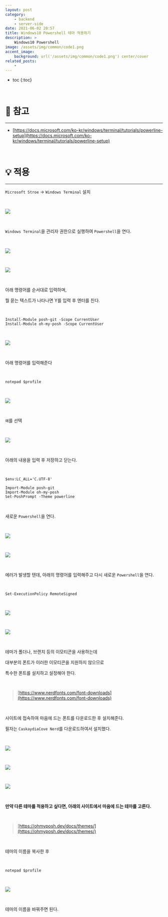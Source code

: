 ```yaml
---
layout: post
category:
    - backend
    - server-side
date: 2021-06-02 20:57
title: Windows10 Powershell 테마 적용하기
description: >
    Windows10 Powershell
image: /assets/img/common/code1.png
accent_image:
    background: url('/assets/img/common/code1.png') center/cover
related_posts:
    - 
---
```


* toc
{:toc}

<br />

# 📕 참고

---

- [https://docs.microsoft.com/ko-kr/windows/terminal/tutorials/powerline-setup](https://docs.microsoft.com/ko-kr/windows/terminal/tutorials/powerline-setup)

<br />

# 💡 적용

---

`Microsoft Stroe` -> `Windows Terminal` 설치

<br />

![](https://img1.daumcdn.net/thumb/R1280x0/?scode=mtistory2&fname=https%3A%2F%2Fblog.kakaocdn.net%2Fdn%2Fbfni3J%2Fbtq6pUG9jgV%2FbPSRfqko0KSw0FRtJQnO81%2Fimg.jpg)

<br />

`Windows Terminal`을 관리자 권한으로 실행하여 `Powershell`을 연다.

<br />

![](https://img1.daumcdn.net/thumb/R1280x0/?scode=mtistory2&fname=https%3A%2F%2Fblog.kakaocdn.net%2Fdn%2FL7pYT%2Fbtq6lYp1432%2FNKkSnKwZlIMP8a2HDoGhbk%2Fimg.png)

<br />

![](https://img1.daumcdn.net/thumb/R1280x0/?scode=mtistory2&fname=https%3A%2F%2Fblog.kakaocdn.net%2Fdn%2F91Adg%2Fbtq6pVMPyR6%2FMVBr8xqEigk2ICdeuoTZm1%2Fimg.png)

<br />

아래 명령어를 순서대로 입력하며,

뭘 묻는 텍스트가 나타나면 Y를 입력 후 엔터를 친다.

<br />

```shell
Install-Module posh-git -Scope CurrentUser
Install-Module oh-my-posh -Scope CurrentUser
```

<br />

![](https://img1.daumcdn.net/thumb/R1280x0/?scode=mtistory2&fname=https%3A%2F%2Fblog.kakaocdn.net%2Fdn%2FbnqoQ9%2Fbtq6lk7ZjZJ%2FrjmTdNqEYZZVzL43tKy19K%2Fimg.png)

<br />

아래 명령어를 입력해준다

<br />

```shell
notepad $profile
```

<br />

![](https://img1.daumcdn.net/thumb/R1280x0/?scode=mtistory2&fname=https%3A%2F%2Fblog.kakaocdn.net%2Fdn%2FO0mi2%2Fbtq6p9xiB3D%2FxR8jOOwKGcspWCk2FFPoxk%2Fimg.png)

<br />

`예`를 선택

<br />

![](https://img1.daumcdn.net/thumb/R1280x0/?scode=mtistory2&fname=https%3A%2F%2Fblog.kakaocdn.net%2Fdn%2FkZv5q%2Fbtq6lk7Zu6c%2FAOIRHZ3onKIov6kWx3BTkK%2Fimg.png)

<br />

아래의 내용을 입력 후 저장하고 닫는다.

<br />

```shell
$env:LC_ALL='C.UTF-8'

Import-Module posh-git
Import-Module oh-my-posh
Set-PoshPrompt -Theme powerline
```

<br />

새로운 `Powershell`을 연다.

<br />

![](https://img1.daumcdn.net/thumb/R1280x0/?scode=mtistory2&fname=https%3A%2F%2Fblog.kakaocdn.net%2Fdn%2Fm0DGY%2Fbtq6oDTcl7e%2FegIqavFrEBZ0gOpGk28As0%2Fimg.png)

<br />

![](https://img1.daumcdn.net/thumb/R1280x0/?scode=mtistory2&fname=https%3A%2F%2Fblog.kakaocdn.net%2Fdn%2Fb0CLzS%2Fbtq6qnPCNEr%2FCSiTgEAjk4T3NgROiJYhck%2Fimg.png)

<br />

에러가 발생할 텐데, 아래의 명령어를 입력해주고 다시 새로운 `Powershell`을 연다.

<br />

```shell
Set-ExecutionPolicy RemoteSigned
```

<br />

![](https://img1.daumcdn.net/thumb/R1280x0/?scode=mtistory2&fname=https%3A%2F%2Fblog.kakaocdn.net%2Fdn%2F3bSHO%2Fbtq6mGo9X49%2F5xCM3Nma155hi5LJihMPk1%2Fimg.png)

<br />

![](https://img1.daumcdn.net/thumb/R1280x0/?scode=mtistory2&fname=https%3A%2F%2Fblog.kakaocdn.net%2Fdn%2FehL7du%2Fbtq6p0tEruo%2F7mM6S7RO3yYdrFhVC9ZW30%2Fimg.png)

<br />

테마가 폴더나, 브랜치 등의 이모티콘을 사용하는데

대부분의 폰트가 이러한 이모티콘을 지원하지 않으므로

특수한 폰트를 설치하고 설정해야 한다.

<br />

> [https://www.nerdfonts.com/font-downloads](https://www.nerdfonts.com/font-downloads)

<br />

사이트에 접속하여 마음에 드는 폰트를 다운로드한 후 설치해준다.

필자는 `CaskaydiaCove Nerd`를 다운로드하여서 설치했다.

<br />

![](https://img1.daumcdn.net/thumb/R1280x0/?scode=mtistory2&fname=https%3A%2F%2Fblog.kakaocdn.net%2Fdn%2FI9H3Y%2Fbtq6pY3DjhW%2Fx1kOa8iDuuX4tlfkOxkzpk%2Fimg.png)

<br />

![](https://img1.daumcdn.net/thumb/R1280x0/?scode=mtistory2&fname=https%3A%2F%2Fblog.kakaocdn.net%2Fdn%2FbHplW8%2Fbtq6pVF1FMR%2FZvlkrxov9wKAIocFU0w2J1%2Fimg.png)

<br />

![](https://img1.daumcdn.net/thumb/R1280x0/?scode=mtistory2&fname=https%3A%2F%2Fblog.kakaocdn.net%2Fdn%2FmSKe4%2Fbtq6rvflbRr%2F5iOUhapwY5dKrFRavQl3ek%2Fimg.png)

<br />

**만약 다른 테마를 적용하고 싶다면, 아래의 사이트에서 마음에 드는 테마를 고른다.**

<br />

> [https://ohmyposh.dev/docs/themes/](https://ohmyposh.dev/docs/themes/)

<br />

테마의 이름을 복사한 후

<br />

```shell
notepad $profile
```

<br />

![](https://img1.daumcdn.net/thumb/R1280x0/?scode=mtistory2&fname=https%3A%2F%2Fblog.kakaocdn.net%2Fdn%2FcOuQJv%2Fbtq6qShxNOc%2Fq6NUHS685oHPNSXP9dpOe0%2Fimg.png)

<br />

테마의 이름을 바꿔주면 된다.

<br />

